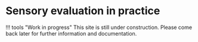 # Sensory evaluation in practice
!!! tools "Work in progress"
    This site is still under construction. Please come back later for further
    information and documentation.
